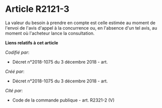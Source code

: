 # Article R2121-3

La valeur du besoin à prendre en compte est celle estimée au moment de l'envoi de l'avis d'appel à la concurrence ou, en
l'absence d'un tel avis, au moment où l'acheteur lance la consultation.

**Liens relatifs à cet article**

_Codifié par_:

  - Décret n°2018-1075 du 3 décembre 2018 - art.

_Créé par_:

  - Décret n°2018-1075 du 3 décembre 2018 - art.

_Cité par_:

  - Code de la commande publique - art. R2321-2 (V)
